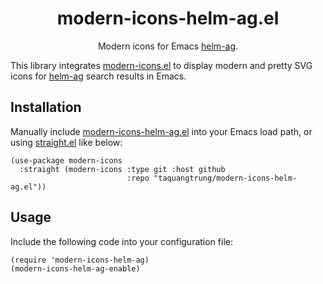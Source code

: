 <div align="center">

# modern-icons-helm-ag.el

Modern icons for Emacs [helm-ag](https://github.com/emacsattic/helm-ag).

</div>

This library integrates [modern-icons.el](https://github.com/taquangtrung/modern-icons.el) to display modern and pretty SVG icons for [helm-ag](https://github.com/emacsattic/helm-ag) search results in Emacs.

## Installation

Manually include [modern-icons-helm-ag.el](modern-icons-helm-ag.el) into your Emacs load path, or using [straight.el](https://github.com/radian-software/straight.el) like below:

```elisp
(use-package modern-icons
  :straight (modern-icons :type git :host github
                          :repo "taquangtrung/modern-icons-helm-ag.el"))
```

## Usage

Include the following code into your configuration file:

```elisp
(require 'modern-icons-helm-ag)
(modern-icons-helm-ag-enable)
```
